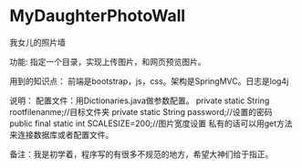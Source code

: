 # MyDaughterPhotoWall
我女儿的照片墙

功能:
指定一个目录，实现上传图片，和网页预览图片。

用到的知识点：
前端是bootstrap，js，css。架构是SpringMVC。日志是log4j

说明：
配置文件：用Dictionaries.java做参数配置。
	private static String rootfilenanme;//目标文件夹
	private static String password;//设置的密码
	public final static int SCALESIZE=200;//图片宽度设置
私有的话可以用get方法来连接数据库或者配置文件。
	
  
 备注：我是初学着，程序写的有很多不规范的地方，希望大神们给于指正。
